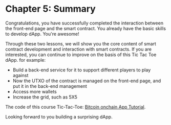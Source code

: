 # Chapter 5: Summary

Congratulations, you have successfully completed the interaction between the front-end page and the smart contract. You already have the basic skills to develop dApp. You're awesome!

Through these two lessons, we will show you the core content of smart contract development and interaction with smart contracts. If you are interested, you can continue to improve on the basis of this Tic Tac Toe dApp. for example:

- Build a back-end service for it to support different players to play against
- Now the UTXO of the contract is managed on the front-end page, and put it in the back-end management
- Access more wallets
- Increase the grid, such as 5X5

The code of this course Tic-Tac-Toe: [Bitcoin onchain App Tutorial](https://github.com/sCrypt-Inc/tic-tac-toe).

Looking forward to you building a surprising dApp.

